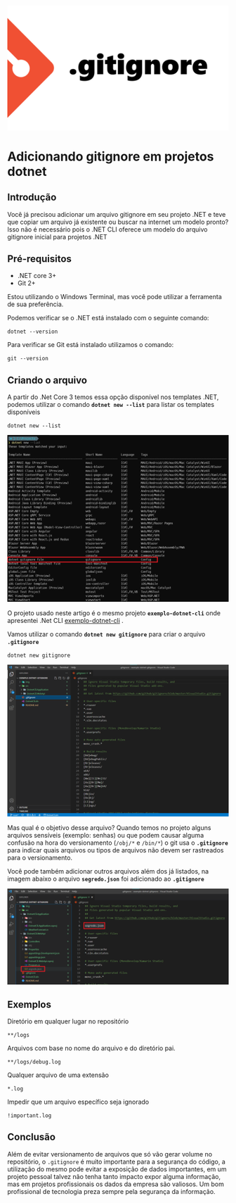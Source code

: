 ![gitignore](img/gitignore.png)
# Adicionando gitignore em projetos dotnet

## Introdução

Você já precisou adicionar um arquivo gitignore em seu projeto .NET e teve que copiar um arquivo já existente ou buscar na internet um modelo pronto? <br>
Isso não é necessário pois o .NET CLI oferece um modelo do arquivo gitignore inicial para projetos .NET


## Pré-requisitos
- .NET core 3+
- Git 2+

Estou utilizando o Windows Terminal, mas você pode utilizar a ferramenta de sua preferência.

Podemos verificar se o .NET está instalado com o seguinte comando:

    dotnet --version

Para verificar se Git está instalado utilizamos o comando:

    git --version

## Criando o arquivo

A partir do .Net Core 3 temos essa opção disponível nos templates .NET, podemos utilizar o comando **`dotnet new --list`** para listar os templates disponíveis

    dotnet new --list

![imagem-1](img/img-1.png)

 O projeto usado neste artigo é o mesmo projeto **`exemplo-dotnet-cli`** onde apresentei .Net CLI [exemplo-dotnet-cli](https://github.com/marcoswoc/exemplo-dotnet-cli) .

Vamos utilizar o comando **`dotnet new gitignore`** para criar o arquivo **`.gitignore`**

    dotnet new gitignore

![imagem-2](img/img-2.png)

Mas qual é o objetivo desse arquivo? Quando temos no projeto alguns arquivos sensíveis (exemplo: senhas) ou que podem causar alguma confusão na hora do versionamento (`/obj/*` e `/bin/*`) o git usa o **`.gitignore`** para indicar quais arquivos ou tipos de arquivos não devem ser rastreados para o versionamento. <br>

Você pode também adicionar outros arquivos além dos já listados, na imagem abaixo o arquivo **`segredo.json`** foi adicionado ao  **`.gitignore`**

![imagem-3](img/img-3.png)

## Exemplos

Diretório em qualquer lugar no repositório

    **/logs


Arquivos com base no nome do arquivo e do diretório pai.

    **/logs/debug.log

Qualquer arquivo de uma extensão

    *.log

 Impedir que um arquivo específico seja ignorado

    !important.log   

## Conclusão

Além de evitar versionamento de arquivos que só vão gerar volume no repositório, o `.gitignore` é muito importante para a segurança do código, a utilização do mesmo pode evitar a exposição de dados importantes, em um projeto pessoal talvez não tenha tanto impacto expor alguma informação, mas em projetos profissionais os dados da empresa são valiosos. Um bom profissional de tecnologia preza sempre pela segurança da informação.

